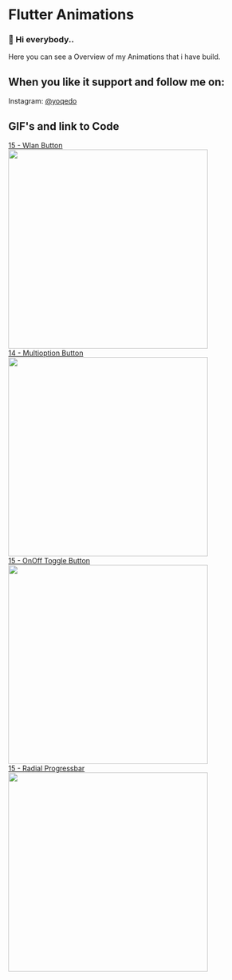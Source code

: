 ﻿# Flutter Animations

### 👋 Hi everybody..

Here you can see a Overview of my Animations that i have build. <br/>

## When you like it support and follow me on:
Instagram: [@yoqedo](https://www.instagram.com/yoqedo/)

## GIF's and link to Code

[15 - Wlan Button](https://www.instagram.com/yoqedo/)<br/>
<img src="https://github.com/yoqedo/flutter_Animations/blob/main/gifs/wlanbutton.gif" width="400"><br/>
[14 - Multioption Button](https://www.instagram.com/yoqedo/)<br/>
<img src="https://github.com/yoqedo/flutter_Animations/blob/main/gifs/multioptionbutton.gif" width="400"><br/>
[15 - OnOff Toggle Button](https://www.instagram.com/yoqedo/)<br/>
<img src="https://github.com/yoqedo/flutter_Animations/blob/main/gifs/onoffbutton.gif" width="400"><br/>
[15 - Radial Progressbar](https://www.instagram.com/yoqedo/)<br/>
<img src="https://github.com/yoqedo/flutter_Animations/blob/main/gifs/radialprogressbar.gif " width="400"><br/>


